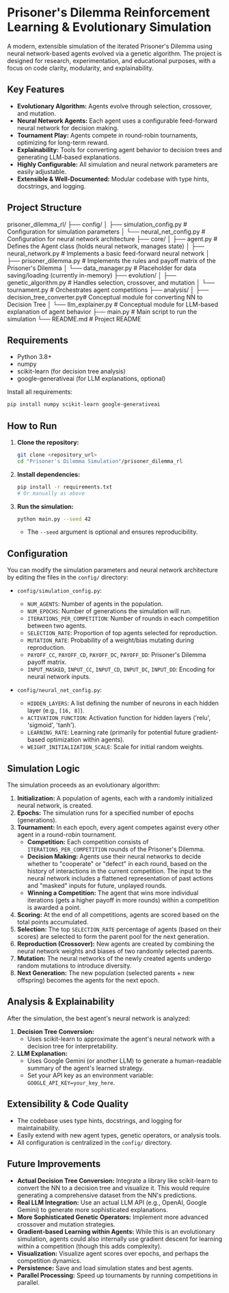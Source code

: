 # Prisoner's Dilemma Reinforcement Learning & Evolutionary Simulation

A modern, extensible simulation of the iterated Prisoner's Dilemma using neural network-based agents evolved via a genetic algorithm. The project is designed for research, experimentation, and educational purposes, with a focus on code clarity, modularity, and explainability.

## Key Features
- **Evolutionary Algorithm:** Agents evolve through selection, crossover, and mutation.
- **Neural Network Agents:** Each agent uses a configurable feed-forward neural network for decision making.
- **Tournament Play:** Agents compete in round-robin tournaments, optimizing for long-term reward.
- **Explainability:** Tools for converting agent behavior to decision trees and generating LLM-based explanations.
- **Highly Configurable:** All simulation and neural network parameters are easily adjustable.
- **Extensible & Well-Documented:** Modular codebase with type hints, docstrings, and logging.

## Project Structure

prisoner_dilemma_rl/
├── config/
│ ├── simulation_config.py      # Configuration for simulation parameters
│ └── neural_net_config.py      # Configuration for neural network architecture
├── core/
│ ├── agent.py                  # Defines the Agent class (holds neural network, manages state)
│ ├── neural_network.py         # Implements a basic feed-forward neural network
│ ├── prisoner_dilemma.py       # Implements the rules and payoff matrix of the Prisoner's Dilemma
│ └── data_manager.py           # Placeholder for data saving/loading (currently in-memory)
├── evolution/
│ ├── genetic_algorithm.py      # Handles selection, crossover, and mutation
│ └── tournament.py             # Orchestrates agent competitions
├── analysis/
│ ├── decision_tree_converter.py# Conceptual module for converting NN to Decision Tree
│ └── llm_explainer.py          # Conceptual module for LLM-based explanation of agent behavior
├── main.py                     # Main script to run the simulation
└── README.md                   # Project README


## Requirements
- Python 3.8+
- numpy
- scikit-learn (for decision tree analysis)
- google-generativeai (for LLM explanations, optional)

Install all requirements:
```bash
pip install numpy scikit-learn google-generativeai
```

## How to Run
1. **Clone the repository:**
    ```bash
    git clone <repository_url>
    cd "Prisoner's Dilemma Simulation"/prisoner_dilemma_rl
    ```
2. **Install dependencies:**
    ```bash
    pip install -r requirements.txt
    # Or manually as above
    ```
3. **Run the simulation:**
    ```bash
    python main.py --seed 42
    ```
    - The `--seed` argument is optional and ensures reproducibility.

## Configuration

You can modify the simulation parameters and neural network architecture by editing the files in the `config/` directory:

* `config/simulation_config.py`:
    * `NUM_AGENTS`: Number of agents in the population.
    * `NUM_EPOCHS`: Number of generations the simulation will run.
    * `ITERATIONS_PER_COMPETITION`: Number of rounds in each competition between two agents.
    * `SELECTION_RATE`: Proportion of top agents selected for reproduction.
    * `MUTATION_RATE`: Probability of a weight/bias mutating during reproduction.
    * `PAYOFF_CC`, `PAYOFF_CD`, `PAYOFF_DC`, `PAYOFF_DD`: Prisoner's Dilemma payoff matrix.
    * `INPUT_MASKED`, `INPUT_CC`, `INPUT_CD`, `INPUT_DC`, `INPUT_DD`: Encoding for neural network inputs.

* `config/neural_net_config.py`:
    * `HIDDEN_LAYERS`: A list defining the number of neurons in each hidden layer (e.g., `[16, 8]`).
    * `ACTIVATION_FUNCTION`: Activation function for hidden layers ('relu', 'sigmoid', 'tanh').
    * `LEARNING_RATE`: Learning rate (primarily for potential future gradient-based optimization within agents).
    * `WEIGHT_INITIALIZATION_SCALE`: Scale for initial random weights.

## Simulation Logic

The simulation proceeds as an evolutionary algorithm:

1.  **Initialization:** A population of agents, each with a randomly initialized neural network, is created.
2.  **Epochs:** The simulation runs for a specified number of epochs (generations).
3.  **Tournament:** In each epoch, every agent competes against every other agent in a round-robin tournament.
    * **Competition:** Each competition consists of `ITERATIONS_PER_COMPETITION` rounds of the Prisoner's Dilemma.
    * **Decision Making:** Agents use their neural networks to decide whether to "cooperate" or "defect" in each round, based on the history of interactions in the current competition. The input to the neural network includes a flattened representation of past actions and "masked" inputs for future, unplayed rounds.
    * **Winning a Competition:** The agent that wins more individual iterations (gets a higher payoff in more rounds) within a competition is awarded a point.
4.  **Scoring:** At the end of all competitions, agents are scored based on the total points accumulated.
5.  **Selection:** The top `SELECTION_RATE` percentage of agents (based on their scores) are selected to form the parent pool for the next generation.
6.  **Reproduction (Crossover):** New agents are created by combining the neural network weights and biases of two randomly selected parents.
7.  **Mutation:** The neural networks of the newly created agents undergo random mutations to introduce diversity.
8.  **Next Generation:** The new population (selected parents + new offspring) becomes the agents for the next epoch.

## Analysis & Explainability
After the simulation, the best agent's neural network is analyzed:
1. **Decision Tree Conversion:**
    - Uses scikit-learn to approximate the agent's neural network with a decision tree for interpretability.
2. **LLM Explanation:**
    - Uses Google Gemini (or another LLM) to generate a human-readable summary of the agent's learned strategy.
    - Set your API key as an environment variable: `GOOGLE_API_KEY=your_key_here`.

## Extensibility & Code Quality
- The codebase uses type hints, docstrings, and logging for maintainability.
- Easily extend with new agent types, genetic operators, or analysis tools.
- All configuration is centralized in the `config/` directory.

## Future Improvements

* **Actual Decision Tree Conversion:** Integrate a library like scikit-learn to convert the NN to a decision tree and visualize it. This would require generating a comprehensive dataset from the NN's predictions.
* **Real LLM Integration:** Use an actual LLM API (e.g., OpenAI, Google Gemini) to generate more sophisticated explanations.
* **More Sophisticated Genetic Operators:** Implement more advanced crossover and mutation strategies.
* **Gradient-based Learning within Agents:** While this is an evolutionary simulation, agents could also internally use gradient descent for learning within a competition (though this adds complexity).
* **Visualization:** Visualize agent scores over epochs, and perhaps the competition dynamics.
* **Persistence:** Save and load simulation states and best agents.
* **Parallel Processing:** Speed up tournaments by running competitions in parallel.